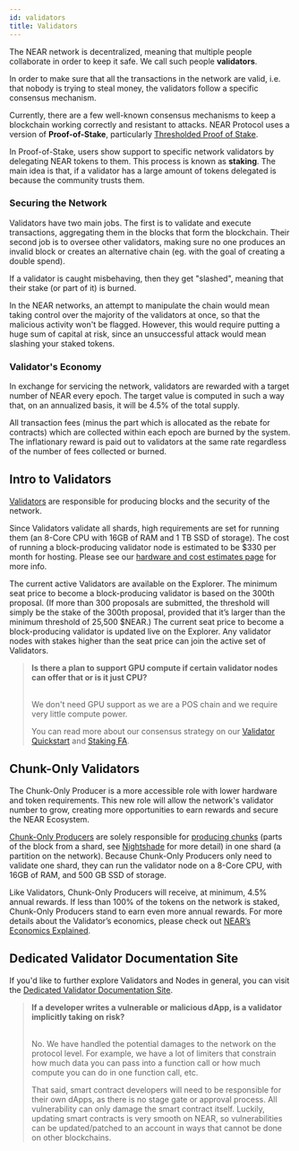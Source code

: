 ```yaml
---
id: validators
title: Validators
---
```


The NEAR network is decentralized, meaning that multiple people collaborate in order to keep it safe. We call such people **validators**.

In order to make sure that all the transactions in the network are valid, i.e. that nobody is trying to steal money, the validators follow a specific consensus
mechanism.

Currently, there are a few well-known consensus mechanisms to keep a blockchain working correctly and resistant to attacks.
NEAR Protocol uses a version of **Proof-of-Stake**, particularly [Thresholded Proof of Stake](https://near.org/blog/thresholded-proof-of-stake/).

In Proof-of-Stake, users show support to specific network validators by delegating NEAR tokens to them. This process is known as **staking**. The main idea is that, if a validator has a large amount of tokens delegated is because the community trusts them.

### Securing the Network
Validators have two main jobs. The first is to validate and execute transactions, aggregating them in the blocks that form the blockchain. Their second job is to oversee other validators, making sure no one produces an invalid block or creates an alternative chain (eg. with the goal of creating a double spend).

If a validator is caught misbehaving, then they get "slashed", meaning that their stake (or part of it) is burned.

In the NEAR networks, an attempt to manipulate the chain would mean taking control over the majority of the validators at once, so that the malicious activity won't be flagged. However, this would require putting a huge sum of capital at risk, since an unsuccessful attack would mean slashing your staked tokens.

### Validator's Economy
In exchange for servicing the network, validators are rewarded with a target number of NEAR every epoch. The target value is computed in such a way that, on an annualized basis, it will be 4.5% of the total supply.

All transaction fees (minus the part which is allocated as the rebate for contracts) which are collected within each epoch are burned by the system. The inflationary reward is paid out to validators at the same rate regardless of the number of fees collected or burned. 


## Intro to Validators

[Validators](https://near.org/papers/the-official-near-white-paper/#economics) are responsible for producing blocks and the security of the network.

Since Validators validate all shards, high requirements are set for running them (an 8-Core CPU with 16GB of RAM and 1 TB SSD of storage). The cost of running a block-producing validator node is estimated to be $330 per month for hosting. Please see our [hardware and cost estimates page](https://near-nodes.io/validator/hardware) for more info.

The current active Validators are available on the Explorer. The minimum seat price to become a block-producing validator is based on the 300th proposal. (If more than 300 proposals are submitted, the threshold will simply be the stake of the 300th proposal, provided that it’s larger than the minimum threshold of 25,500 $NEAR.) The current seat price to become a block-producing validator is updated live on the Explorer. Any validator nodes with stakes higher than the seat price can join the active set of Validators.

<blockquote className="lesson">
<strong>Is there a plan to support GPU compute if certain validator nodes can offer that or is it just CPU?</strong><br /><br />
  
We don't need GPU support as we are a POS chain and we require very little compute power.

You can read more about our consensus strategy on our <a href="https://github.com/near/wiki/blob/master/Archive/validators/about.md">Validator Quickstart</a> and <a href="https://github.com/near/wiki/blob/master/Archive/validators/faq.md">Staking FA</a>.
</blockquote>

## Chunk-Only Validators

The Chunk-Only Producer is a more accessible role with lower hardware and token requirements. This new role will allow the network's validator number to grow, creating more opportunities to earn rewards and secure the NEAR Ecosystem. 

[Chunk-Only Producers](https://near.org/papers/the-official-near-white-paper/#economics) are solely responsible for [producing chunks](https://near.org/papers/nightshade/#nightshade) (parts of the block from a shard, see [Nightshade](https://near.org/papers/nightshade/) for more detail) in one shard (a partition on the network). Because Chunk-Only Producers only need to validate one shard, they can run the validator node on a 8-Core CPU, with 16GB of RAM, and 500 GB SSD of storage.

Like Validators, Chunk-Only Producers will receive, at minimum, 4.5% annual rewards. If less than 100% of the tokens on the network is staked, Chunk-Only Producers stand to earn even more annual rewards. For more details about the Validator’s economics, please check out [NEAR’s Economics Explained](https://near.org/blog/near-protocol-economics/).

## Dedicated Validator Documentation Site 

If you'd like to further explore Validators and Nodes in general, you can visit the [Dedicated Validator Documentation Site](https://near-nodes.io/).

<blockquote className="lesson">
<strong>If a developer writes a vulnerable or malicious dApp, is a validator implicitly taking on risk?</strong><br /><br />
  
No. We have handled the potential damages to the network on the protocol level. For example, we have a lot of limiters that constrain how much data you can pass into a function call or how much compute you can do in one function call, etc.

That said, smart contract developers will need to be responsible for their own dApps, as there is no stage gate or approval process. All vulnerability can only damage the smart contract itself. Luckily, updating smart contracts is very smooth on NEAR, so vulnerabilities can be updated/patched to an account in ways that cannot be done on other blockchains.
</blockquote>
